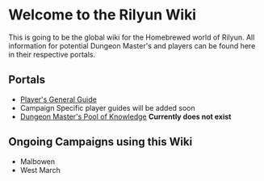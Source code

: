 # Welcome to the Rilyun Wiki
This is going to be the global wiki for the Homebrewed world of Rilyun. All information for potential Dungeon Master's and players can be found here in their respective portals.

## Portals
- [Player's General Guide](general-guide/general-guide.md)
- Campaign Specific player guides will be added soon
- [Dungeon Master's Pool of Knowledge](dm-guide.md) **Currently does not exist**

## Ongoing Campaigns using this Wiki
- Malbowen
- West March
